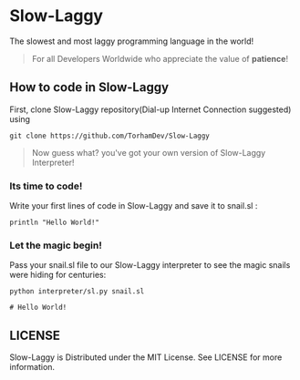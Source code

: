# Slow-Laggy
The slowest and most laggy  programming language in the world!<br>
>For all Developers Worldwide who appreciate the value of **patience**!

## How to code in Slow-Laggy

First, clone Slow-Laggy repository(Dial-up Internet Connection suggested) using
```
git clone https://github.com/TorhamDev/Slow-Laggy
```
>Now guess what? you've got your own version of Slow-Laggy Interpreter!

### Its time to code!
Write your first lines of code in Slow-Laggy and save it to snail.sl :<br>

```
println "Hello World!"
```

### Let the magic begin!

Pass your snail.sl file to our Slow-Laggy interpreter to see the magic snails were hiding for centuries:
```
python interpreter/sl.py snail.sl

# Hello World!
```

## LICENSE

Slow-Laggy is Distributed under the MIT License. See LICENSE for more information.

